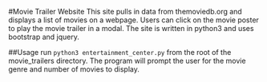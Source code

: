 #Movie Trailer Website
This site pulls in data from themoviedb.org and displays a list of movies on a webpage.  Users can click on the movie poster to play the movie trailer in a modal.  The site is written in python3 and uses bootstrap and jquery.

##Usage
run `python3 entertainment_center.py` from the root of the movie_trailers directory.  The program will prompt the user
for the movie genre and number of movies to display.
